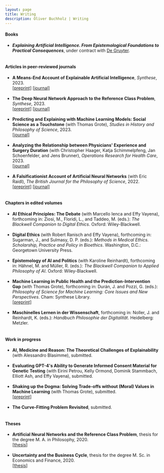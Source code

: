 ```yaml
---
layout: page
title: Writing
description: Oliver Buchholz | Writing
---
```


<h4>Books</h4>

<ul>
<li><b><i>Explaining Artificial Intelligence. From Epistemological Foundations to Practical Consequences</i></b>, under contract with <a href= "https://www.degruyter.com/" target= "_blank">De Gruyter</a>.<br><br>
</li>
</ul>

<h4>Articles in peer-reviewed journals</h4>

<ul>
<li><b>A Means-End Account of Explainable Artificial Intelligence</b>, <i>Synthese</i>, 2023.<br><a href= "https://arxiv.org/abs/2208.04638" target= "_blank">[preprint]</a> <a href= "https://doi.org/10.1007/s11229-023-04260-w" target= "_blank">[journal]</a><br><br>
</li>
 
<li><b>The Deep Neural Network Approach to the Reference Class Problem</b>, <i>Synthese</i>, 2023.<br>
 <a href= "http://philsci-archive.pitt.edu/21777/" target= "_blank">[preprint]</a> <a href= "https://doi.org/10.1007/s11229-023-04110-9" target= "_blank">[journal]</a><br><br>
</li>

<li><b>Predicting and Explaining with Machine Learning Models: Social Science as a Touchstone</b> (with Thomas Grote), <i>Studies in History and Philosophy of Science</i>, 2023.<br><a href= "https://doi.org/10.1016/j.shpsa.2023.10.004" target= "_blank">[journal]</a><br><br>
</li>
 
<li><b>Analyzing the Relationship between Physicians' Experience and Surgery Duration</b> (with Christopher Haager, Katja Schimmelpfeng, Jan Schoenfelder, and Jens Brunner), <i>Operations Research for Health Care</i>, 2023.<br><a href= "https://doi.org/10.1016/j.orhc.2022.100377" target= "_blank">[journal]</a><br><br>
</li>

<li><b>A Falsificationist Account of Artificial Neural Networks</b> (with Eric Raidl), <i>The British Journal for the Philosophy of Science</i>, 2022.<br><a href= "https://arxiv.org/abs/2205.01421" target= "_blank">[preprint]</a> <a href= "https://doi.org/10.1086/721797" target= "_blank">[journal]</a><br><br>
</li>
</ul>

<h4>Chapters in edited volumes</h4>

<ul>
<li>
<b>AI Ethical Principles: The Debate</b> (with Marcello Ienca and Effy Vayena), forthcoming in: Ziosi, M., Floridi, L., and Taddeo, M. (eds.): <i>The Blackwell Companion to Digital Ethics</i>. Oxford: Wiley-Blackwell.<br><br>
</li>

<li>
<b>Digital Ethics</b> (with Robert Ranisch and Effy Vayena), forthcoming in: Sugarman, J., and Sulmasy, D. P. (eds.): <i>Methods in Medical Ethics. Scholarship, Practice and Policy in Bioethics</i>. Washington, D.C.: Georgetown University Press.<br><br>
</li>

<li>
<b>Epistemology of AI and Politics</b> (with Karoline Reinhardt), forthcoming in: H&auml;hnel, M. and M&uuml;ller, R. (eds.): <i>The Blackwell Companion to Applied Philosophy of AI</i>. Oxford: Wiley-Blackwell.<br><br>
</li>
 
<li><b>Machine Learning in Public Health and the Prediction-Intervention Gap</b> (with Thomas Grote), forthcoming in: Dur&aacute;n, J. and Pozzi, G. (eds.): <i>Philosophy of Science for Machine Learning: Core Issues and New Perspectives</i>. Cham: Synthese Library.<br><a href= "https://philsci-archive.pitt.edu/23207/" target= "_blank">[preprint]</a><br><br>
</li>
 
<li>
<b>Maschinelles Lernen in der Wissenschaft</b>, forthcoming in: Noller, J. and
Reinhardt, K. (eds.): <i>Handbuch Philosophie der Digitalit&auml;t</i>. Heidelberg: Metzler.<br><br>
</li>
</ul>

<h4>Work in progress</h4>

<ul>
<li><b>AI, Medicine and Reason: The Theoretical Challenges of Explainability</b> (with Alessandro Blasimme), submitted.<br><br>
</li>

<li><b>Evaluating GPT-4's Ability to Generate Informed Consent Material for Genetic Testing</b> (with Eirini Petrou, Kelly Ormond, Dominik Stammbach, Elliott Ash, and Effy Vayena), submitted.<br><br>
</li>

<li><b>Shaking up the Dogma: Solving Trade-offs without (Moral) Values in Machine Learning</b> (with Thomas Grote), submitted.<br><a href= "https://philsci-archive.pitt.edu/24530/" target= "_blank">[preprint]</a><br><br>
</li>

<li><b>The Curve-Fitting Problem Revisited</b>, submitted.<br><br>
</li>
</ul>

<h4>Theses</h4>

<ul>
<li><b>Artificial Neural Networks and the Reference Class Problem</b>, thesis for the degree M. A. in Philosophy, 2020.<br> <a href= "papers/MA_Philo.pdf" target= "_blank">[thesis]</a><br><br>
 </li>

<li><b>Uncertainty and the Business Cycle</b>, thesis for the degree M. Sc. in Economics and Finance, 2020.<br> <a href= "papers/MA_Econ.pdf" target= "_blank">[thesis]</a><br><br>
 </li>
<!--
<li><b>Forecasting Emergency Patient Arrival Counts</b> (2015) <a href= "papers/BA.pdf" target= "_blank">[thesis]</a><br> 
 Thesis for the degree B. Sc. in Economics and Business Administration<br><br>
 </li>
 -->
 </ul>
